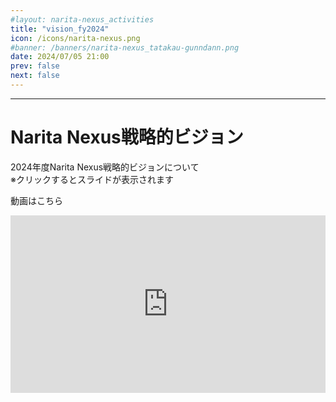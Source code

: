 ```yaml
---
#layout: narita-nexus_activities
title: "vision_fy2024"
icon: /icons/narita-nexus.png
#banner: /banners/narita-nexus_tatakau-gunndann.png
date: 2024/07/05 21:00
prev: false
next: false
---
```

<script setup>
import Carousel from '/.vitepress/theme/components/Carousel.vue';
import { ref } from 'vue';

const slide_carousels = ref ({
  thumb: '/slides/vision_fy2024/slide_001.PNG',
  list:[
    '/slides/vision_fy2024/slide_001.PNG',
    '/slides/vision_fy2024/slide_002.PNG',
    '/slides/vision_fy2024/slide_003.PNG',
    '/slides/vision_fy2024/slide_004.PNG',
    '/slides/vision_fy2024/slide_005.PNG',
    '/slides/vision_fy2024/slide_006.PNG',
    '/slides/vision_fy2024/slide_007.PNG',
    '/slides/vision_fy2024/slide_008.PNG',
    '/slides/vision_fy2024/slide_009.PNG',
    '/slides/vision_fy2024/slide_010.PNG',
    '/slides/vision_fy2024/slide_011.PNG',
    '/slides/vision_fy2024/slide_012.PNG',
    '/slides/vision_fy2024/slide_013.PNG',
    '/slides/vision_fy2024/slide_014.PNG',
    '/slides/vision_fy2024/slide_015.PNG',
    '/slides/vision_fy2024/slide_016.PNG',
    '/slides/vision_fy2024/slide_017.PNG',
    '/slides/vision_fy2024/slide_018.PNG',
    '/slides/vision_fy2024/slide_019.PNG',
    '/slides/vision_fy2024/slide_020.PNG',
  ],
})
</script>

---
# Narita Nexus戦略的ビジョン

2024年度Narita Nexus戦略的ビジョンについて  
※クリックするとスライドが表示されます
<Carousel :carousels="slide_carousels"/>

動画はこちら
<iframe 
  src="https://www.youtube.com/embed/ja50W91ZR8Y?si=lnptXAzDberGmyA8"
  title="YouTube video player"
  frameborder="0"
  allow="accelerometer; autoplay; clipboard-write; encrypted-media; gyroscope; picture-in-picture; web-share"
  referrerpolicy="strict-origin-when-cross-origin" allowfullscreen
  class="youtube_iframe"
></iframe>

<style>
  .youtube_iframe {
    aspect-ratio: 16 / 9;
    width: 100%;
    height: auto;
  }
</style>

